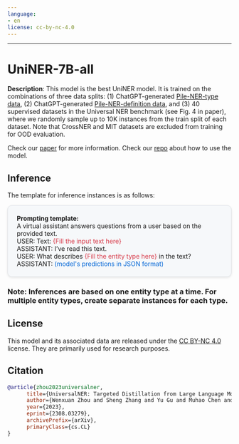 ```yaml
---
language:
- en
license: cc-by-nc-4.0
---
```


---


# UniNER-7B-all

**Description**: This model is the best UniNER model. It is trained on the combinations of three data splits: (1) ChatGPT-generated [Pile-NER-type data](https://huggingface.co/datasets/Universal-NER/Pile-NER-type), (2) ChatGPT-generated [Pile-NER-definition data](https://huggingface.co/datasets/Universal-NER/Pile-NER-definition), and (3) 40 supervised datasets in the Universal NER benchmark (see Fig. 4 in paper), where we randomly sample up to 10K instances from the train split of each dataset. Note that CrossNER and MIT datasets are excluded from training for OOD evaluation.

Check our [paper](https://arxiv.org/abs/2308.03279) for more information. Check our [repo](https://github.com/universal-ner/universal-ner) about how to use the model.

## Inference
The template for inference instances is as follows:
<div style="background-color: #f6f8fa; padding: 20px; border-radius: 10px; border: 1px solid #e1e4e8; box-shadow: 0 2px 5px rgba(0,0,0,0.1);">
<strong>Prompting template:</strong><br/>
A virtual assistant answers questions from a user based on the provided text.<br/>
USER: Text: <span style="color: #d73a49;">{Fill the input text here}</span><br/>
ASSISTANT: I’ve read this text.<br/>
USER: What describes <span style="color: #d73a49;">{Fill the entity type here}</span> in the text?<br/>
ASSISTANT: <span style="color: #0366d6;">(model's predictions in JSON format)</span><br/>
</div>

### Note: Inferences are based on one entity type at a time. For multiple entity types, create separate instances for each type.

## License

This model and its associated data are released under the [CC BY-NC 4.0](https://creativecommons.org/licenses/by-nc/4.0/) license. They are primarily used for research purposes.

## Citation

```bibtex
@article{zhou2023universalner,
      title={UniversalNER: Targeted Distillation from Large Language Models for Open Named Entity Recognition}, 
      author={Wenxuan Zhou and Sheng Zhang and Yu Gu and Muhao Chen and Hoifung Poon},
      year={2023},
      eprint={2308.03279},
      archivePrefix={arXiv},
      primaryClass={cs.CL}
}
```